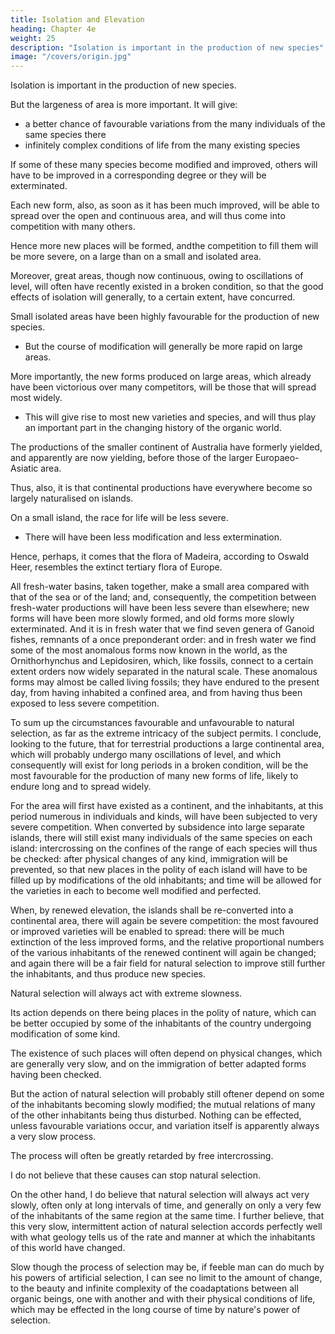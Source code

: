 ```yaml
---
title: Isolation and Elevation
heading: Chapter 4e
weight: 25
description: "Isolation is important in the production of new species"
image: "/covers/origin.jpg"
---
```




Isolation is important in the production of new species. 

But the largeness of area is more important. It will give:
- a better chance of favourable variations from the many individuals of the same species there
- infinitely complex conditions of life from the many existing species

<!-- , more especially in the production of species, which will prove capable of enduring for a long period, and of spreading widely.  -->

If some of these many species become modified and improved, others will have to be improved in a corresponding degree or they will be exterminated. 

Each new form, also, as soon as it has been much improved, will be able to spread over the open and continuous area, and will thus come into competition with many others.

Hence more new places will be formed, andthe competition to fill them will be more severe, on a large than on a small and isolated area.

Moreover, great areas, though now continuous, owing to oscillations of level, will often have recently existed in a broken condition, so that the good effects of isolation will generally, to a certain extent, have concurred. 

Small isolated areas have been highly favourable for the production of new species.
- But the course of modification will generally be more rapid on large areas.

More importantly, the new forms produced on large areas, which already have been victorious over many competitors, will be those that will spread most widely.
- This will give rise to most new varieties and species, and will thus play an important part in the changing history of the organic world.

<!-- We can, perhaps, on these views, understand some facts which will be again alluded to in our chapter on geographical distribution; for instance, that  -->

The productions of the smaller continent of Australia have formerly yielded, and apparently are now yielding, before those of the larger Europaeo-Asiatic area. 

Thus, also, it is that continental productions have everywhere become so largely naturalised on islands.

On a small island, the race for life will be less severe.
- There will have been less modification and less extermination.

Hence, perhaps, it comes that the flora of Madeira, according to Oswald Heer, resembles the extinct tertiary flora of Europe.

All fresh-water basins, taken together, make a small area compared with that of the sea or of the land; and, consequently, the competition between fresh-water productions will have been less severe than elsewhere; new forms will have been more slowly formed, and old forms more slowly exterminated. And it is in fresh water that we find seven genera of Ganoid fishes, remnants of a once preponderant order: and in fresh water we find some of the most anomalous forms now known in the world, as the Ornithorhynchus and Lepidosiren, which, like fossils, connect to a certain extent orders now widely separated in the natural scale. These anomalous forms may almost be called living fossils; they have endured to the present day, from having inhabited a confined area, and from having thus been exposed to less severe competition.

To sum up the circumstances favourable and unfavourable to natural selection, as far as the extreme intricacy of the subject permits. I conclude, looking to the future, that for terrestrial productions a large continental area, which will probably undergo many oscillations of level, and which consequently will exist for long periods in a broken condition, will be the most favourable for the production of many new forms of life, likely to endure long and to spread widely.

For the area will first have existed as a continent, and the inhabitants, at this period numerous in individuals and kinds, will have been subjected to very severe competition. When converted by subsidence into large separate islands, there will still exist many individuals of the same species on each island: intercrossing on the confines of the range of each species will thus be checked: after physical changes of any kind, immigration will be prevented, so that new places in the polity of each island will have to be filled up by modifications of the old inhabitants; and time will be allowed for the varieties in each to become well modified and perfected.

When, by renewed elevation, the islands shall be re-converted into a continental area, there will again be severe competition: the most favoured or improved varieties will be enabled to spread: there will be much extinction of the less improved forms, and the relative proportional numbers of the various inhabitants of the renewed continent will again be changed; and again there will be a fair field for natural selection to improve still further the inhabitants, and thus produce new species.

Natural selection will always act with extreme slowness.

Its action depends on there being places in the polity of nature, which can be better occupied by some of the inhabitants of the country undergoing modification of some kind. 

The existence of such places will often depend on physical changes, which are generally very slow, and on the immigration of better adapted forms having been checked.

But the action of natural selection will probably still oftener depend on some of the inhabitants becoming slowly modified; the mutual relations of many of the other inhabitants being thus disturbed. Nothing can be effected, unless favourable variations occur, and variation itself is apparently always a very slow process.

The process will often be greatly retarded by free intercrossing.

I do not believe that these causes can stop natural selection.

On the other hand, I do believe that natural selection will always act very slowly, often only at long intervals of time, and generally on only a very few of the inhabitants of the same region at the same time. I further believe, that this very slow, intermittent action of natural selection accords perfectly well with what geology tells us of the rate and manner at which the inhabitants of this world have changed. 

Slow though the process of selection may be, if feeble man can do much by his powers of artificial selection, I can see no limit to the amount of change, to the beauty and infinite complexity of the coadaptations between all organic beings, one with another and with their physical conditions of life, which may be effected in the long course of time by nature's power of selection.


